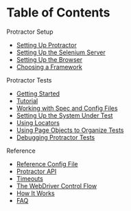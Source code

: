 Table of Contents
=================

Protractor Setup
 - [Setting Up Protractor](/docs/protractor-setup.md)
 - [Setting Up the Selenium Server](/docs/server-setup.md)
 - [Setting Up the Browser](/docs/browser-setup.md)
 - [Choosing a Framework](/docs/frameworks.md)

Protractor Tests
 - [Getting Started](/docs/getting-started.md)
 - [Tutorial](/docs/tutorial.md)
 - [Working with Spec and Config Files](/docs/api-overview.md)
 - [Setting Up the System Under Test](/docs/system-setup.md)
 - [Using Locators](/docs/locators.md)
 - [Using Page Objects to Organize Tests](/docs/page-objects.md)
 - [Debugging Protractor Tests](/docs/debugging.md)

Reference
 - [Reference Config File](/docs/referenceConf.js)
 - [Protractor API](/docs/api.md)
 - [Timeouts](/docs/timeouts.md)
 - [The WebDriver Control Flow](/docs/control-flow.md)
 - [How It Works](/docs/infrastructure.md)
 - [FAQ](/docs/faq.md)
